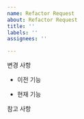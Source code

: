 ```yaml
---
name: Refactor Request
about: Refactor Request
title: ''
labels: ''
assignees: ''

---
```


변경 사항
 - 이전 기능

 - 현재 기능

참고 사항

